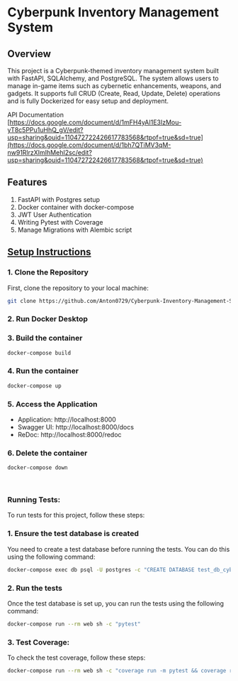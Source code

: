 # Cyberpunk Inventory Management System

## Overview

This project is a Cyberpunk-themed inventory management system built with FastAPI, SQLAlchemy, and PostgreSQL. The system allows users to manage in-game items such as cybernetic enhancements, weapons, and gadgets. It supports full CRUD (Create, Read, Update, Delete) operations and is fully Dockerized for easy setup and deployment.

API Documentation [https://docs.google.com/document/d/1mFH4yAI1E3IzMou-yT8c5PPu1uHhQ_gV/edit?usp=sharing&ouid=110472722426617783568&rtpof=true&sd=true](https://docs.google.com/document/d/1bh7QTiMV3qM-nw91RlrzXImIhMehI2sc/edit?usp=sharing&ouid=110472722426617783568&rtpof=true&sd=true)


## Features
1. FastAPI with Postgres setup
2. Docker container with docker-compose
3. JWT User Authentication
4. Writing Pytest with Coverage
5. Manage Migrations with Alembic script

## <ins> Setup Instructions

### 1. Clone the Repository

First, clone the repository to your local machine:

```bash
git clone https://github.com/Anton0729/Cyberpunk-Inventory-Management-System.git
```

### 2. Run Docker Desktop

### 3. Build the container
```bash
docker-compose build
```

### 4. Run the container
```bash
docker-compose up
```

### 5. Access the Application

- Application: http://localhost:8000
- Swagger UI: http://localhost:8000/docs
- ReDoc: http://localhost:8000/redoc


### 6. Delete the container
```bash
docker-compose down
```
<br>

### Running Tests:
To run tests for this project, follow these steps:
### 1. Ensure the test database is created
You need to create a test database before running the tests. You can do this using the following command:
```bash
docker-compose exec db psql -U postgres -c "CREATE DATABASE test_db_cyberpunk_inventory;"
```

### 2. Run the tests
Once the test database is set up, you can run the tests using the following command:
```bash
docker-compose run --rm web sh -c "pytest"
```

### 3. Test Coverage:
To check the test coverage, follow these steps:
```bash
docker-compose run --rm web sh -c "coverage run -m pytest && coverage report"
```
